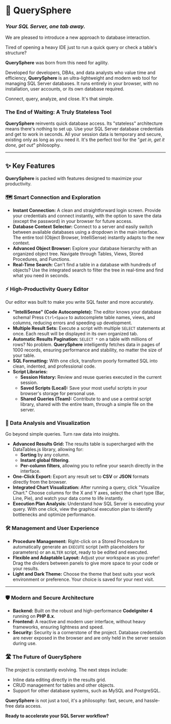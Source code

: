 # 🚀 QuerySphere

### *Your SQL Server, one tab away.*

We are pleased to introduce a new approach to database interaction.

Tired of opening a heavy IDE just to run a quick query or check a table's structure?

**QuerySphere** was born from this need for agility.

Developed for developers, DBAs, and data analysts who value time and efficiency, **QuerySphere** is an ultra-lightweight and modern web tool for managing SQL Server databases. It runs entirely in your browser, with no installation, user accounts, or its own database required.

Connect, query, analyze, and close. It's that simple.

### The End of Waiting: A Truly Stateless Tool

**QuerySphere** reinvents quick database access. Its "stateless" architecture means there's nothing to set up. Use your SQL Server database credentials and get to work in seconds. All your session data is temporary and secure, existing only as long as you need it. It's the perfect tool for the "*get in, get it done, get out*" philosophy.

---

## ✨ Key Features

**QuerySphere** is packed with features designed to maximize your productivity.

### 🗺️ Smart Connection and Exploration

* **Instant Connection:** A clean and straightforward login screen. Provide your credentials and connect instantly, with the option to save the data (except the password) in your browser for future access.
* **Database Context Selector:** Connect to a server and easily switch between available databases using a dropdown in the main interface. The entire tool (Object Browser, IntelliSense) instantly adapts to the new context.
* **Advanced Object Browser:** Explore your database hierarchy with an organized object tree. Navigate through Tables, Views, Stored Procedures, and Functions.
* **Real-Time Search:** Can't find a table in a database with hundreds of objects? Use the integrated search to filter the tree in real-time and find what you need in seconds.

### ⚡ High-Productivity Query Editor

Our editor was built to make you write SQL faster and more accurately.

* **"IntelliSense" (Code Autocomplete):** The editor knows your database schema! Press `Ctrl+Space` to autocomplete table names, views, and columns, reducing errors and speeding up development.
* **Multiple Result Sets:** Execute a script with multiple `SELECT` statements at once. Each result will be displayed in its own organized tab.
* **Automatic Results Pagination:** `SELECT *` on a table with millions of rows? No problem. **QuerySphere** intelligently fetches data in pages of 1000 records, ensuring performance and stability, no matter the size of your table.
* **SQL Formatting:** With one click, transform poorly formatted SQL into clean, indented, and professional code.
* **Script Libraries:**
    * **Session History:** Review and reuse queries executed in the current session.
    * **Saved Scripts (Local):** Save your most useful scripts in your browser's storage for personal use.
    * **Shared Queries (Team):** Contribute to and use a central script library, shared with the entire team, through a simple file on the server.

### 🔬 Data Analysis and Visualization

Go beyond simple queries. Turn raw data into insights.

* **Advanced Results Grid:** The results table is supercharged with the DataTables.js library, allowing for:
    * **Sorting** by any column.
    * **Instant global filtering**.
    * **Per-column filters**, allowing you to refine your search directly in the interface.
* **One-Click Export:** Export any result set to **CSV** or **JSON** formats directly from the browser.
* **Integrated Chart Visualization:** After running a query, click "Visualize Chart." Choose columns for the X and Y axes, select the chart type (Bar, Line, Pie), and watch your data come to life instantly.
* **Execution Plan Analysis:** Understand how SQL Server is executing your query. With one click, view the graphical execution plan to identify bottlenecks and optimize performance.

### 🛠️ Management and User Experience

* **Procedure Management:** Right-click on a Stored Procedure to automatically generate an `EXECUTE` script (with placeholders for parameters) or an `ALTER` script, ready to be edited and executed.
* **Flexible and Adaptable Layout:** Adjust your workspace as you prefer! Drag the dividers between panels to give more space to your code or your results.
* **Light and Dark Theme:** Choose the theme that best suits your work environment or preference. Your choice is saved for your next visit.

---

### 🛡️ Modern and Secure Architecture

* **Backend:** Built on the robust and high-performance **CodeIgniter 4** running on **PHP 8.x**.
* **Frontend:** A reactive and modern user interface, without heavy frameworks, ensuring lightness and speed.
* **Security:** Security is a cornerstone of the project. Database credentials are never exposed in the browser and are only held in the server session during use.

### 🛣️ The Future of QuerySphere

The project is constantly evolving. The next steps include:
* Inline data editing directly in the results grid.
* CRUD management for tables and other objects.
* Support for other database systems, such as MySQL and PostgreSQL.

**QuerySphere** is not just a tool, it's a philosophy: fast, secure, and hassle-free data access.

**Ready to accelerate your SQL Server workflow?**